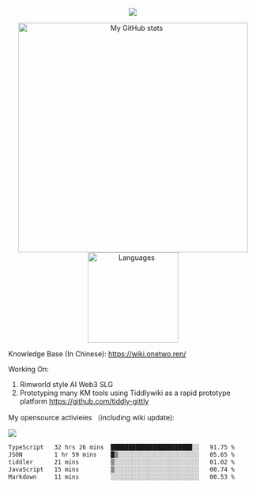 <a href="https://github.com/linonetwo">
    <p align="center">
        <img src="https://github-profile-trophy.vercel.app/?username=linonetwo&column=7&theme=onedark"/>
    </p>
</a>
<a align="center" href="https://github.com/linonetwo">
  <p align="center">
    <img src="https://github-readme-stats.vercel.app/api?username=linonetwo&show_icons=true&count_private=true" alt="My GitHub stats" width="465"/>
    <img src="https://github-readme-stats.vercel.app/api/top-langs/?username=linonetwo&layout=compact&langs_count=10" alt="Languages" height="183">
  </p>
</a>

Knowledge Base (In Chinese): https://wiki.onetwo.ren/

Working On: 

1. Rimworld style AI Web3 SLG
1. Prototyping many KM tools using Tiddlywiki as a rapid prototype platform https://github.com/tiddly-gittly

My opensource activieies （including wiki update):

![](https://visitor-badge.glitch.me/badge?page_id=linonetwo.linonetwo)

<!--START_SECTION:waka-->

```txt
TypeScript   32 hrs 26 mins  ███████████████████████░░   91.75 %
JSON         1 hr 59 mins    █▒░░░░░░░░░░░░░░░░░░░░░░░   05.65 %
tiddler      21 mins         ▒░░░░░░░░░░░░░░░░░░░░░░░░   01.02 %
JavaScript   15 mins         ▒░░░░░░░░░░░░░░░░░░░░░░░░   00.74 %
Markdown     11 mins         ░░░░░░░░░░░░░░░░░░░░░░░░░   00.53 %
```

<!--END_SECTION:waka-->

